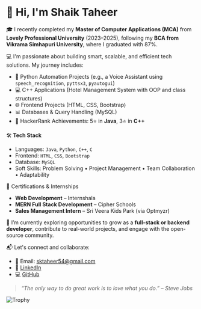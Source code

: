 # 👋 Hi, I'm Shaik Taheer

🎓 I recently completed my **Master of Computer Applications (MCA)** from **Lovely Professional University** (2023–2025), following my **BCA from Vikrama Simhapuri University**, where I graduated with 87%.

💻 I'm passionate about building smart, scalable, and efficient tech solutions. My journey includes:
- 🐍 Python Automation Projects (e.g., a Voice Assistant using `speech_recognition`, `pyttsx3`, `pyautogui`)
- 💻 C++ Applications (Hotel Management System with OOP and class structures)
- 🌐 Frontend Projects (HTML, CSS, Bootstrap)
- 📊 Databases & Query Handling (MySQL)
- 🔧 HackerRank Achievements: 5⭐ in **Java**, 3⭐ in **C++**

🛠️ **Tech Stack**
- Languages: `Java`, `Python`, `C++`, `C`
- Frontend: `HTML`, `CSS`, `Bootstrap`
- Database: `MySQL`
- Soft Skills: Problem Solving • Project Management • Team Collaboration • Adaptability

🚀 Certifications & Internships
- **Web Development** – Internshala
- **MERN Full Stack Development** – Cipher Schools
- **Sales Management Intern** – Sri Veera Kids Park (via Optmyzr)

🌱 I’m currently exploring opportunities to grow as a **full-stack or backend developer**, contribute to real-world projects, and engage with the open-source community.

📬 Let's connect and collaborate:
- 📧 Email: sktaheer54@gmail.com  
- 💼 [LinkedIn](https://www.linkedin.com/in/sk-taheer251/)  
- 💻 [GitHub](https://github.com/Taheershaik123)

> _“The only way to do great work is to love what you do.” – Steve Jobs_



![Trophy](https://github-profile-trophy.vercel.app/?username=TAHEERSHAIK123)

